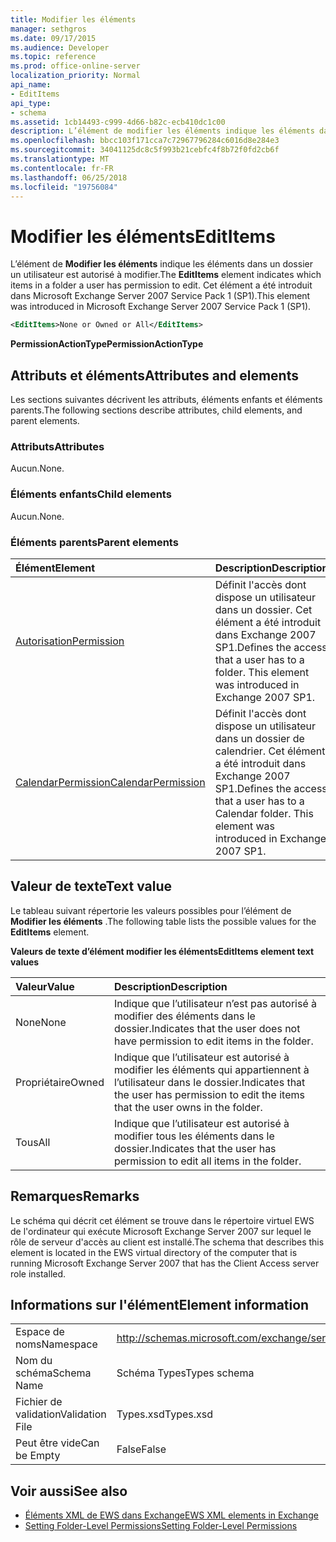 ```yaml
---
title: Modifier les éléments
manager: sethgros
ms.date: 09/17/2015
ms.audience: Developer
ms.topic: reference
ms.prod: office-online-server
localization_priority: Normal
api_name:
- EditItems
api_type:
- schema
ms.assetid: 1cb14493-c999-4d66-b82c-ecb410dc1c00
description: L’élément de modifier les éléments indique les éléments dans un dossier un utilisateur est autorisé à modifier. Cet élément a été introduit dans Microsoft Exchange Server 2007 Service Pack 1 (SP1).
ms.openlocfilehash: bbcc103f171cca7c72967796284c6016d8e284e3
ms.sourcegitcommit: 34041125dc8c5f993b21cebfc4f8b72f0fd2cb6f
ms.translationtype: MT
ms.contentlocale: fr-FR
ms.lasthandoff: 06/25/2018
ms.locfileid: "19756084"
---
```

# <a name="edititems"></a><span data-ttu-id="b7863-104">Modifier les éléments</span><span class="sxs-lookup"><span data-stu-id="b7863-104">EditItems</span></span>

<span data-ttu-id="b7863-105">L’élément de **Modifier les éléments** indique les éléments dans un dossier un utilisateur est autorisé à modifier.</span><span class="sxs-lookup"><span data-stu-id="b7863-105">The **EditItems** element indicates which items in a folder a user has permission to edit.</span></span> <span data-ttu-id="b7863-106">Cet élément a été introduit dans Microsoft Exchange Server 2007 Service Pack 1 (SP1).</span><span class="sxs-lookup"><span data-stu-id="b7863-106">This element was introduced in Microsoft Exchange Server 2007 Service Pack 1 (SP1).</span></span> 
  
```xml
<EditItems>None or Owned or All</EditItems>
```

 <span data-ttu-id="b7863-107">**PermissionActionType**</span><span class="sxs-lookup"><span data-stu-id="b7863-107">**PermissionActionType**</span></span>
## <a name="attributes-and-elements"></a><span data-ttu-id="b7863-108">Attributs et éléments</span><span class="sxs-lookup"><span data-stu-id="b7863-108">Attributes and elements</span></span>

<span data-ttu-id="b7863-109">Les sections suivantes décrivent les attributs, éléments enfants et éléments parents.</span><span class="sxs-lookup"><span data-stu-id="b7863-109">The following sections describe attributes, child elements, and parent elements.</span></span>
  
### <a name="attributes"></a><span data-ttu-id="b7863-110">Attributs</span><span class="sxs-lookup"><span data-stu-id="b7863-110">Attributes</span></span>

<span data-ttu-id="b7863-111">Aucun.</span><span class="sxs-lookup"><span data-stu-id="b7863-111">None.</span></span>
  
### <a name="child-elements"></a><span data-ttu-id="b7863-112">Éléments enfants</span><span class="sxs-lookup"><span data-stu-id="b7863-112">Child elements</span></span>

<span data-ttu-id="b7863-113">Aucun.</span><span class="sxs-lookup"><span data-stu-id="b7863-113">None.</span></span>
  
### <a name="parent-elements"></a><span data-ttu-id="b7863-114">Éléments parents</span><span class="sxs-lookup"><span data-stu-id="b7863-114">Parent elements</span></span>

|<span data-ttu-id="b7863-115">**Élément**</span><span class="sxs-lookup"><span data-stu-id="b7863-115">**Element**</span></span>|<span data-ttu-id="b7863-116">**Description**</span><span class="sxs-lookup"><span data-stu-id="b7863-116">**Description**</span></span>|
|:-----|:-----|
|[<span data-ttu-id="b7863-117">Autorisation</span><span class="sxs-lookup"><span data-stu-id="b7863-117">Permission</span></span>](permission.md) <br/> |<span data-ttu-id="b7863-p103">Définit l'accès dont dispose un utilisateur dans un dossier. Cet élément a été introduit dans Exchange 2007 SP1.</span><span class="sxs-lookup"><span data-stu-id="b7863-p103">Defines the access that a user has to a folder. This element was introduced in Exchange 2007 SP1.</span></span>  <br/> |
|[<span data-ttu-id="b7863-120">CalendarPermission</span><span class="sxs-lookup"><span data-stu-id="b7863-120">CalendarPermission</span></span>](calendarpermission.md) <br/> |<span data-ttu-id="b7863-p104">Définit l'accès dont dispose un utilisateur dans un dossier de calendrier. Cet élément a été introduit dans Exchange 2007 SP1.</span><span class="sxs-lookup"><span data-stu-id="b7863-p104">Defines the access that a user has to a Calendar folder. This element was introduced in Exchange 2007 SP1.</span></span>  <br/> |
   
## <a name="text-value"></a><span data-ttu-id="b7863-123">Valeur de texte</span><span class="sxs-lookup"><span data-stu-id="b7863-123">Text value</span></span>

<span data-ttu-id="b7863-124">Le tableau suivant répertorie les valeurs possibles pour l’élément de **Modifier les éléments** .</span><span class="sxs-lookup"><span data-stu-id="b7863-124">The following table lists the possible values for the **EditItems** element.</span></span> 
  
<span data-ttu-id="b7863-125">**Valeurs de texte d’élément modifier les éléments**</span><span class="sxs-lookup"><span data-stu-id="b7863-125">**EditItems element text values**</span></span>

|<span data-ttu-id="b7863-126">**Valeur**</span><span class="sxs-lookup"><span data-stu-id="b7863-126">**Value**</span></span>|<span data-ttu-id="b7863-127">**Description**</span><span class="sxs-lookup"><span data-stu-id="b7863-127">**Description**</span></span>|
|:-----|:-----|
|<span data-ttu-id="b7863-128">None</span><span class="sxs-lookup"><span data-stu-id="b7863-128">None</span></span>  <br/> |<span data-ttu-id="b7863-129">Indique que l’utilisateur n’est pas autorisé à modifier des éléments dans le dossier.</span><span class="sxs-lookup"><span data-stu-id="b7863-129">Indicates that the user does not have permission to edit items in the folder.</span></span>  <br/> |
|<span data-ttu-id="b7863-130">Propriétaire</span><span class="sxs-lookup"><span data-stu-id="b7863-130">Owned</span></span>  <br/> |<span data-ttu-id="b7863-131">Indique que l’utilisateur est autorisé à modifier les éléments qui appartiennent à l’utilisateur dans le dossier.</span><span class="sxs-lookup"><span data-stu-id="b7863-131">Indicates that the user has permission to edit the items that the user owns in the folder.</span></span>  <br/> |
|<span data-ttu-id="b7863-132">Tous</span><span class="sxs-lookup"><span data-stu-id="b7863-132">All</span></span>  <br/> |<span data-ttu-id="b7863-133">Indique que l’utilisateur est autorisé à modifier tous les éléments dans le dossier.</span><span class="sxs-lookup"><span data-stu-id="b7863-133">Indicates that the user has permission to edit all items in the folder.</span></span>  <br/> |
   
## <a name="remarks"></a><span data-ttu-id="b7863-134">Remarques</span><span class="sxs-lookup"><span data-stu-id="b7863-134">Remarks</span></span>

<span data-ttu-id="b7863-135">Le schéma qui décrit cet élément se trouve dans le répertoire virtuel EWS de l'ordinateur qui exécute Microsoft Exchange Server 2007 sur lequel le rôle de serveur d'accès au client est installé.</span><span class="sxs-lookup"><span data-stu-id="b7863-135">The schema that describes this element is located in the EWS virtual directory of the computer that is running Microsoft Exchange Server 2007 that has the Client Access server role installed.</span></span>
  
## <a name="element-information"></a><span data-ttu-id="b7863-136">Informations sur l'élément</span><span class="sxs-lookup"><span data-stu-id="b7863-136">Element information</span></span>

|||
|:-----|:-----|
|<span data-ttu-id="b7863-137">Espace de noms</span><span class="sxs-lookup"><span data-stu-id="b7863-137">Namespace</span></span>  <br/> |http://schemas.microsoft.com/exchange/services/2006/types  <br/> |
|<span data-ttu-id="b7863-138">Nom du schéma</span><span class="sxs-lookup"><span data-stu-id="b7863-138">Schema Name</span></span>  <br/> |<span data-ttu-id="b7863-139">Schéma Types</span><span class="sxs-lookup"><span data-stu-id="b7863-139">Types schema</span></span>  <br/> |
|<span data-ttu-id="b7863-140">Fichier de validation</span><span class="sxs-lookup"><span data-stu-id="b7863-140">Validation File</span></span>  <br/> |<span data-ttu-id="b7863-141">Types.xsd</span><span class="sxs-lookup"><span data-stu-id="b7863-141">Types.xsd</span></span>  <br/> |
|<span data-ttu-id="b7863-142">Peut être vide</span><span class="sxs-lookup"><span data-stu-id="b7863-142">Can be Empty</span></span>  <br/> |<span data-ttu-id="b7863-143">False</span><span class="sxs-lookup"><span data-stu-id="b7863-143">False</span></span>  <br/> |
   
## <a name="see-also"></a><span data-ttu-id="b7863-144">Voir aussi</span><span class="sxs-lookup"><span data-stu-id="b7863-144">See also</span></span>

- [<span data-ttu-id="b7863-145">Éléments XML de EWS dans Exchange</span><span class="sxs-lookup"><span data-stu-id="b7863-145">EWS XML elements in Exchange</span></span>](ews-xml-elements-in-exchange.md)
- [<span data-ttu-id="b7863-146">Setting Folder-Level Permissions</span><span class="sxs-lookup"><span data-stu-id="b7863-146">Setting Folder-Level Permissions</span></span>](http://msdn.microsoft.com/library/c7530e86-5112-401c-b10a-9c054ae59f07%28Office.15%29.aspx)

